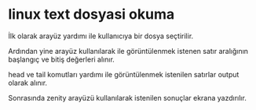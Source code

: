 # linux text dosyasi okuma

İlk olarak arayüz yardımı ile kullanıcıya bir dosya seçtirilir.

Ardından yine arayüz kullanılarak ile görüntülenmek istenen satır aralığının başlangıç ve bitiş değerleri alınır.

head ve tail komutları yardımı ile görüntülenmek istenilen satırlar output olarak alınır.

Sonrasında zenity arayüzü kullanılarak istenilen sonuçlar ekrana yazdırılır.
